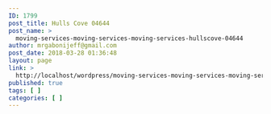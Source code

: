 ```yaml
---
ID: 1799
post_title: Hulls Cove 04644
post_name: >
  moving-services-moving-services-moving-services-hullscove-04644
author: mrgabonijeff@gmail.com
post_date: 2018-03-28 01:36:48
layout: page
link: >
  http://localhost/wordpress/moving-services-moving-services-moving-services-hullscove-04644/
published: true
tags: [ ]
categories: [ ]
---
```


